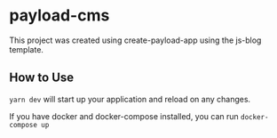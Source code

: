 # payload-cms

This project was created using create-payload-app using the js-blog template.

## How to Use

`yarn dev` will start up your application and reload on any changes.

If you have docker and docker-compose installed, you can run `docker-compose up`
